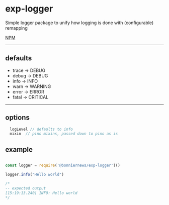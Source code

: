 # exp-logger

Simple logger package to unify how logging is done with (configurable) remapping 

[NPM](https://www.npmjs.com/package/@bonniernews/exp-logger)
___
## defaults
* trace -> DEBUG  
* debug -> DEBUG  
* info -> INFO  
* warn -> WARNING  
* error -> ERROR  
* fatal -> CRITICAL
___
## options
```js
  logLevel // defaults to info
  mixin  // pino mixins, passed down to pino as is
```
## example
```js

const logger = require('@bonniernews/exp-logger')()

logger.info("Hello world")

/* 
-- expected output
[15:19:13.240] INFO: Hello world
*/
```